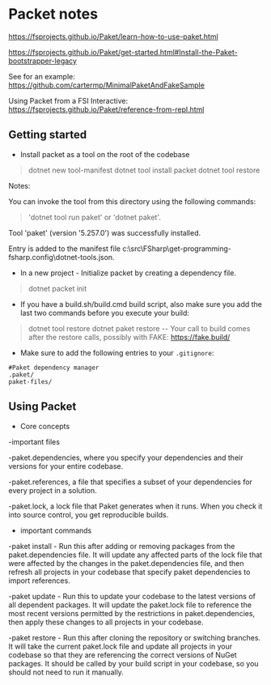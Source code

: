 # Packet notes

<https://fsprojects.github.io/Paket/learn-how-to-use-paket.html>

<https://fsprojects.github.io/Paket/get-started.html#Install-the-Paket-bootstrapper-legacy>

See for an example: <https://github.com/cartermp/MinimalPaketAndFakeSample>

Using Packet from a FSI Interactive: <https://fsprojects.github.io/Paket/reference-from-repl.html>

## Getting started

* Install packet as a tool on the root of the codebase

>dotnet new tool-manifest
>dotnet tool install packet
>dotnet tool restore

Notes:

You can invoke the tool from this directory using the following commands: 

>'dotnet tool run paket' or 'dotnet paket'.

Tool 'paket' (version '5.257.0') was successfully installed. 

Entry is added to the manifest file c:\src\FSharp\get-programming-fsharp\.config\dotnet-tools.json.

* In a new project - Initialize packet by creating a dependency file.

>dotnet packet init

* If you have a build.sh/build.cmd build script, also make sure you add the last two commands before you execute your build:

>dotnet tool restore
>dotnet paket restore
-- Your call to build comes after the restore calls, possibly with FAKE: <https://fake.build/>

* Make sure to add the following entries to your `.gitignore`:

``` config
#Paket dependency manager
.paket/
paket-files/
```

## Using Packet

* Core concepts

-important files

-paket.dependencies, where you specify your dependencies and their versions for your entire codebase.

-paket.references, a file that specifies a subset of your dependencies for every project in a solution.

-paket.lock, a lock file that Paket generates when it runs. When you check it into source control, you get reproducible builds.

* important commands

-paket install - Run this after adding or removing packages from the paket.dependencies file. It will update any affected parts of the lock file that were affected by the changes in the paket.dependencies file, and then refresh all projects in your codebase that specify paket dependencies to import references.

-paket update - Run this to update your codebase to the latest versions of all dependent packages. It will update the paket.lock file to reference the most recent versions permitted by the restrictions in paket.dependencies, then apply these changes to all projects in your codebase.

-paket restore - Run this after cloning the repository or switching branches. It will take the current paket.lock file and update all projects in your codebase so that they are referencing the correct versions of NuGet packages. It should be called by your build script in your codebase, so you should not need to run it manually.
